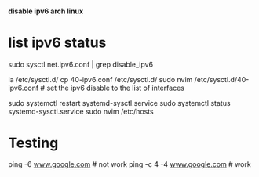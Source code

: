 #### disable ipv6 arch linux

# list ipv6 status

sudo sysctl net.ipv6.conf | grep disable_ipv6

la /etc/sysctl.d/
cp 40-ipv6.conf /etc/sysctl.d/
sudo nvim /etc/sysctl.d/40-ipv6.conf # set the ipv6 disable to the list of interfaces

sudo systemctl restart systemd-sysctl.service
sudo systemctl status systemd-sysctl.service
sudo nvim /etc/hosts

# Testing

ping -6 www.google.com # not work
ping -c 4 -4 www.google.com # work
